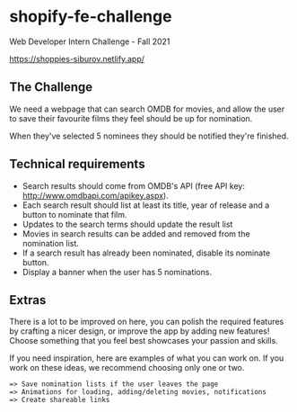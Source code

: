 # shopify-fe-challenge
Web Developer Intern Challenge - Fall 2021

https://shoppies-siburov.netlify.app/

## The Challenge

We need a webpage that can search OMDB for movies, and allow the user to save their favourite films they feel should be up for nomination. 

When they've selected 5 nominees they should be notified they're finished.

## Technical requirements
* Search results should come from OMDB's API (free API key: http://www.omdbapi.com/apikey.aspx).
* Each search result should list at least its title, year of release and a button to nominate that film.
* Updates to the search terms should update the result list
* Movies in search results can be added and removed from the nomination list.
* If a search result has already been nominated, disable its nominate button.
* Display a banner when the user has 5 nominations.

## Extras

There is a lot to be improved on here, you can polish the required features by crafting a nicer design, or improve the app by adding new features! Choose something that you feel best showcases your passion and skills.

If you need inspiration, here are examples of what you can work on. If you work on these ideas, we recommend choosing only one or two.

```
=> Save nomination lists if the user leaves the page
=> Animations for loading, adding/deleting movies, notifications
=> Create shareable links
```
